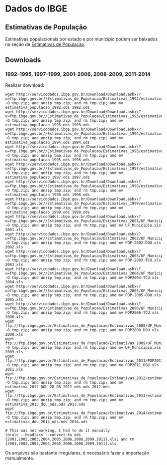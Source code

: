 # Dados do IBGE


## Estimativas de População

Estimativas populacionais por estado e por município podem ser baixados na seção de [Estimativas de População](http://www.ibge.gov.br/home/estatistica/populacao/estimativa2014/default.shtm).

## Downloads

### 1992-1995, 1997-1999, 2001-2006, 2008-2009, 2011-2014

Realizar download:

    wget http://servicodados.ibge.gov.br/Download/Download.ashx\?u=ftp.ibge.gov.br//Estimativas_de_Populacao/Estimativas_1992/estimativa_populacao_1992_ods.zip -O tmp.zip; and unzip tmp.zip; and rm tmp.zip; and mv estimativa_populacao_1992.ods 1992.ods
    wget http://servicodados.ibge.gov.br/Download/Download.ashx\?u=ftp.ibge.gov.br//Estimativas_de_Populacao/Estimativas_1993/estimativa_populacao_1993_ods.zip -O tmp.zip; and unzip tmp.zip; and rm tmp.zip; and mv estimativa_populacao_1993.ods 1993.ods
    wget http://servicodados.ibge.gov.br/Download/Download.ashx\?u=ftp.ibge.gov.br//Estimativas_de_Populacao/Estimativas_1994/estimativa_populacao_1994_ods.zip -O tmp.zip; and unzip tmp.zip; and rm tmp.zip; and mv estimativa_populacao_1994.ods 1994.ods
    wget http://servicodados.ibge.gov.br/Download/Download.ashx\?u=ftp.ibge.gov.br//Estimativas_de_Populacao/Estimativas_1995/estimativa_populacao_1995_ods.zip -O tmp.zip; and unzip tmp.zip; and rm tmp.zip; and mv estimativa_populacao_1995.ods 1995.ods
    wget http://servicodados.ibge.gov.br/Download/Download.ashx\?u=ftp.ibge.gov.br//Estimativas_de_Populacao/Estimativas_1997/estimativa_populacao_1997_ods.zip -O tmp.zip; and unzip tmp.zip; and rm tmp.zip; and mv estimativa_populacao_1997.ods 1997.ods
    wget http://servicodados.ibge.gov.br/Download/Download.ashx\?u=ftp.ibge.gov.br//Estimativas_de_Populacao/Estimativas_1998/estimativa_populacao_1998_ods.zip -O tmp.zip; and unzip tmp.zip; and rm tmp.zip; and mv estimativa_populacao_1998.ods 1998.ods
    wget http://servicodados.ibge.gov.br/Download/Download.ashx\?u=ftp.ibge.gov.br//Estimativas_de_Populacao/Estimativas_1999/estimativa_populacao_1999_ods.zip -O tmp.zip; and unzip tmp.zip; and rm tmp.zip; and mv estimativa_populacao_1999.ods 1999.ods
    wget http://servicodados.ibge.gov.br/Download/Download.ashx\?u=ftp.ibge.gov.br//Estimativas_de_Populacao/Estimativas_2001/UF_Municipio.zip -O tmp.zip; and unzip tmp.zip; and rm tmp.zip; and mv UF_Municipio.xls 2001.xls
    wget http://servicodados.ibge.gov.br/Download/Download.ashx\?u=ftp.ibge.gov.br//Estimativas_de_Populacao/Estimativas_2002/UF_Municipio.zip -O tmp.zip; and unzip tmp.zip; and rm tmp.zip; and mv POP-2002-DOU.xls 2002.xls
    wget http://servicodados.ibge.gov.br/Download/Download.ashx\?u=ftp.ibge.gov.br//Estimativas_de_Populacao/Estimativas_2003/UF_Municipio.zip -O tmp.zip; and unzip tmp.zip; and rm tmp.zip; and mv POP-2003-TCU.xls 2003.xls
    wget http://servicodados.ibge.gov.br/Download/Download.ashx\?u=ftp.ibge.gov.br//Estimativas_de_Populacao/Estimativas_2004/UF_Municipio.zip -O tmp.zip; and unzip tmp.zip; and rm tmp.zip; and mv POP2004-TCU.xls 2004.xls
    wget http://servicodados.ibge.gov.br/Download/Download.ashx\?u=ftp.ibge.gov.br//Estimativas_de_Populacao/Estimativas_2005/UF_Municipio.zip -O tmp.zip; and unzip tmp.zip; and rm tmp.zip; and mv POP-2005-DOU.xls 2005.xls
    wget http://servicodados.ibge.gov.br/Download/Download.ashx\?u=ftp.ibge.gov.br//Estimativas_de_Populacao/Estimativas_2006/UF_Municipio.zip -O tmp.zip; and unzip tmp.zip; and rm tmp.zip; and mv POP2006-TCU.xls 2006.xls
    wget ftp://ftp.ibge.gov.br/Estimativas_de_Populacao/Estimativas_2008/UF_Municipio.zip -O tmp.zip; and unzip tmp.zip; and rm tmp.zip; and mv POP2008_DOU.xls 2008.xls
    wget ftp://ftp.ibge.gov.br/Estimativas_de_Populacao/Estimativas_2009/UF_Municipio.zip -O tmp.zip; and unzip tmp.zip; and rm tmp.zip; and mv UF_Municipio.xls 2009.xls
    wget ftp://ftp.ibge.gov.br/Estimativas_de_Populacao/Estimativas_2011/POP2011_DOU.zip -O tmp.zip; and unzip tmp.zip; and rm tmp.zip; and mv POP2011_DOU.xls 2011.xls
    wget ftp://ftp.ibge.gov.br/Estimativas_de_Populacao/Estimativas_2012/estimativa_2012_DOU_28_08_2012_ods.zip -O tmp.zip; and unzip tmp.zip; and rm tmp.zip; and mv estimativa_2012_DOU_28_08_2012_ods.ods 2012.ods
    wget ftp://ftp.ibge.gov.br/Estimativas_de_Populacao/Estimativas_2013/estimativa_2013_dou_ods.zip -O tmp.zip; and unzip tmp.zip; and rm tmp.zip; and mv estimativa_2013_dou_ods.ods 2013.ods
    wget ftp://ftp.ibge.gov.br/Estimativas_de_Populacao/Estimativas_2014/estimativa_dou_2014_ods.zip -O tmp.zip; and unzip tmp.zip; and rm tmp.zip; and mv estimativas_dou_2014_ods.ods 2014.ods

    # This was not working, I had to do it manually
    localc --headless --convert-to ods {2001,2002,2003,2004,2005,2006,2008,2009,2011}.xls; and rm {2001,2002,2003,2004,2005,2006,2008,2009,2011}.xls

Os arquivos são bastante irregulares, é necessário fazer a importação manualmente.
